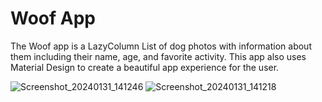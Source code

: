 Woof App
==================================

The Woof app is a LazyColumn List of dog photos with information about them including their name, age, and favorite activity. 
This app also uses Material Design to create a beautiful app experience for the user.

![Screenshot_20240131_141246](https://github.com/NickSidiropoulos/Woof-Jetpack/assets/12250619/86fcccd7-2d96-4f83-aa9c-4fe4954ebfeb)
![Screenshot_20240131_141218](https://github.com/NickSidiropoulos/Woof-Jetpack/assets/12250619/788ed01b-5d14-46bb-9e70-d673823cba84)
